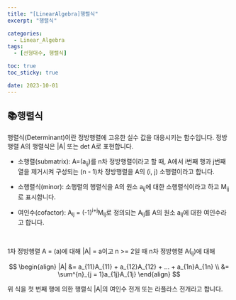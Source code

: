 ```yaml
---
title: "[LinearAlgebra]행렬식"
excerpt: "행렬식"

categories:
  - Linear_Algebra
tags:
  - [선형대수, 행렬식]

toc: true
toc_sticky: true

date: 2023-10-01
---
```


## 📚행렬식
행렬식(Determinant)이란 정방행렬에 고유한 실수 값을 대응시키는 함수입니다. 정방행렬 A의 행렬식은 |A| 또는 det A로 표현합니다.

* 소행렬(submatrix): A=(a<sub>ij</sub>)를 n차 정방행렬이라고 할 때, A에서 i번째 행과 j번째 열을 제거시켜 구성되는 (n - 1)차 정방행렬을 A의 (i, j) 소행렬이라고 합니다.

* 소행렬식(minor): 소행렬의 행렬식을 A의 원소 a<sub>ij</sub>에 대한 소행렬식이라고 하고 M<sub>ij</sub>로 표시합니다.

* 여인수(cofactor): A<sub>ij</sub> = (-1)<sup>i+j</sup>M<sub>ij</sub>로 정의되는 A<sub>ij</sub>를 A의 원소 a<sub>ij</sub>에 대한 여인수라고 합니다.

<br>

1차 정방행렬 A = (a)에 대해 |A| = a이고 n >= 2일 때 n차 정방행렬 A(<sub>ij</sub>)에 대해

$$
\begin{align}
|A| &= a_{11}A_{11} + a_{12}A_{12} + ... + a_{1n}A_{1n} \\
    &=  \sum^{n}_{j = 1}a_{1j}A_{1j}
\end{align}
$$

위 식을 첫 번째 행에 의한 행렬식 |A|의 여인수 전개 또는 라플라스 전개라고 합니다.

<br><br>